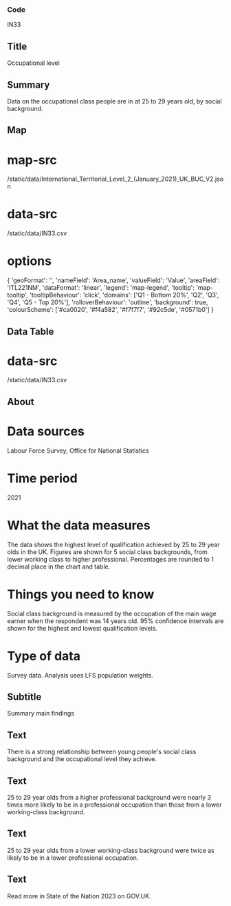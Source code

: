 ### Code
IN33

## Title
Occupational level

## Summary
Data on the occupational class people are in at 25 to 29 years old, by social background.

## Map
# map-src
/static/data/International_Territorial_Level_2_(January_2021)_UK_BUC_V2.json

# data-src
/static/data/IN33.csv

# options
{ 'geoFormat': '', 'nameField': 'Area_name', 'valueField': 'Value', 'areaField': 'ITL221NM', 'dataFormat': 'linear', 'legend': 'map-legend', 'tooltip': 'map-tooltip', 'tooltipBehaviour': 'click', 'domains': ['Q1 - Bottom 20%', 'Q2', 'Q3', 'Q4', 'Q5 - Top 20%'], 'rolloverBehaviour': 'outline', 'background': true, 'colourScheme': ['#ca0020', '#f4a582', '#f7f7f7', '#92c5de', '#0571b0'] }

## Data Table
# data-src
/static/data/IN33.csv

## About
# Data sources
Labour Force Survey, Office for National Statistics

# Time period
2021

# What the data measures
The data shows the highest level of qualification achieved by 25 to 29 year olds in the UK. Figures are shown for 5 social class backgrounds, from lower working class to higher professional. Percentages are rounded to 1 decimal place in the chart and table.

# Things you need to know
Social class background is measured by the occupation of the main wage earner when the respondent was 14 years old. 95% confidence intervals are shown for the highest and lowest qualification levels.

# Type of data
Survey data. Analysis uses LFS population weights.

## Subtitle
Summary main findings

## Text
There is a strong relationship between young people's social class background and the occupational level they achieve.

## Text
25 to 29 year olds from a higher professional background were nearly 3 times more likely to be in a professional occupation than those from a lower working-class background.

## Text
25 to 29 year olds from a lower working-class background were twice as likely to be in a lower professional occupation.

## Text
Read more in State of the Nation 2023 on GOV.UK.
